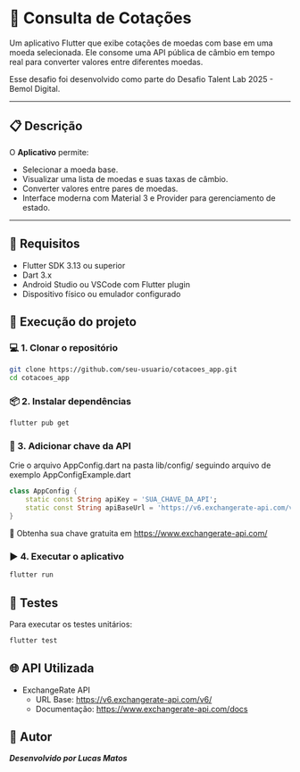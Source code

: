 # 💱 Consulta de Cotações

Um aplicativo Flutter que exibe cotações de moedas com base em uma moeda selecionada. Ele consome uma API pública de câmbio em tempo real para converter valores entre diferentes moedas.

Esse desafio foi desenvolvido como parte do Desafio Talent Lab 2025 - Bemol Digital.

---

## 📋 Descrição

O **Aplicativo** permite:

- Selecionar a moeda base.
- Visualizar uma lista de moedas e suas taxas de câmbio.
- Converter valores entre pares de moedas.
- Interface moderna com Material 3 e Provider para gerenciamento de estado.

---

## 📱 Requisitos
- Flutter SDK 3.13 ou superior
- Dart 3.x
- Android Studio ou VSCode com Flutter plugin
- Dispositivo físico ou emulador configurado


## 🚀 Execução do projeto

### 💻 1. Clonar o repositório

```bash
git clone https://github.com/seu-usuario/cotacoes_app.git
cd cotacoes_app
```

### 📦 2. Instalar dependências

```bash
flutter pub get
```

### 🔐 3. Adicionar chave da API
Crie o arquivo AppConfig.dart na pasta lib/config/ seguindo arquivo de exemplo AppConfigExample.dart

```dart
class AppConfig {
    static const String apiKey = 'SUA_CHAVE_DA_API';
    static const String apiBaseUrl = 'https://v6.exchangerate-api.com/v6/';
}
```

🔑 Obtenha sua chave gratuita em https://www.exchangerate-api.com/

### ▶️ 4. Executar o aplicativo

```bash
flutter run
```

## 🧪 Testes
Para executar os testes unitários:

```bash
flutter test
```

## 🌐 API Utilizada

- ExchangeRate API
  - URL Base: https://v6.exchangerate-api.com/v6/
  - Documentação: https://www.exchangerate-api.com/docs


## 🙋 Autor
***Desenvolvido por Lucas Matos***



